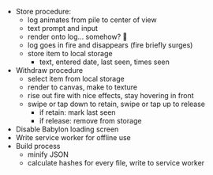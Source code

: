 * Store procedure:
    - log animates from pile to center of view
    - text prompt and input
    - render onto log... somehow? 😬
    - log goes in fire and disappears (fire briefly surges)
    - store item to local storage
        - text, entered date, last seen, times seen
* Withdraw procedure
    - select item from local storage
    - render to canvas, make to texture
    - rise out fire with nice effects, stay hovering in front
    - swipe or tap down to retain, swipe or tap up to release
        - if retain: mark last seen
        - if release: remove from storage
* Disable Babylon loading screen
* Write service worker for offline use
* Build process
    - minify JSON
    - calculate hashes for every file, write to service worker
